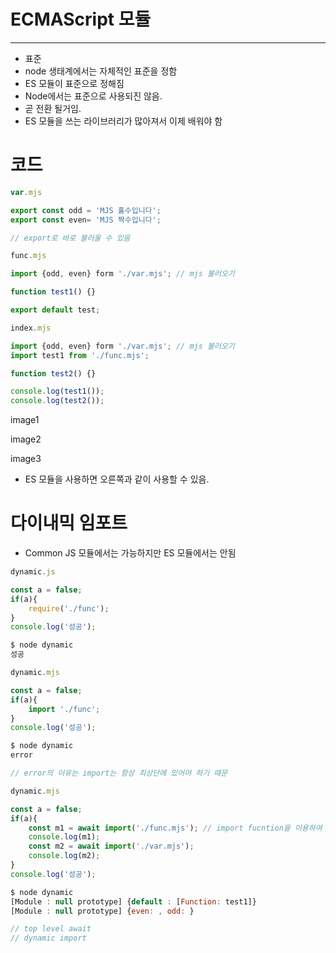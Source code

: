 # ECMAScript 모듈

---

- 표준
- node 생태계에서는 자체적인 표준을 정함
- ES 모듈이 표준으로 정해짐
- Node에서는 표준으로 사용되진 않음.
- 곧 전환 될거임.
- ES 모듈을 쓰는 라이브러리가 많아져서 이제 배워야 함

# 코드

```jsx
var.mjs

export const odd = 'MJS 홀수입니다';
export const even= 'MJS 짝수입니다';

// export로 바로 불러올 수 있음
```

```jsx
func.mjs

import {odd, even} form './var.mjs'; // mjs 불러오기

function test1() {}

export default test;

```

```jsx
index.mjs

import {odd, even} form './var.mjs'; // mjs 불러오기
import test1 from './func.mjs';

function test2() {}

console.log(test1());
console.log(test2());

```

image1

image2

image3

- ES 모듈을 사용하면 오른쪽과 같이 사용할 수 있음.

# 다이내믹 임포트

- Common JS 모듈에서는 가능하지만 ES 모듈에서는 안됨

```jsx
dynamic.js

const a = false;
if(a){
	require('./func');
}
console.log('성공');

$ node dynamic
성공
```

```jsx
dynamic.mjs

const a = false;
if(a){
	import './func';
}
console.log('성공');

$ node dynamic
error

// error의 이유는 import는 항상 최상단에 있어야 하기 때문
```

```jsx
dynamic.mjs

const a = false;
if(a){
	const m1 = await import('./func.mjs'); // import fucntion을 이용하여 사용할 수 있음.
	console.log(m1);
	const m2 = await import('./var.mjs'); 
	console.log(m2);
}
console.log('성공');

$ node dynamic
[Module : null prototype] {default : [Function: test1]}
[Module : null prototype] {even: , odd: }

// top level await
// dynamic import
```